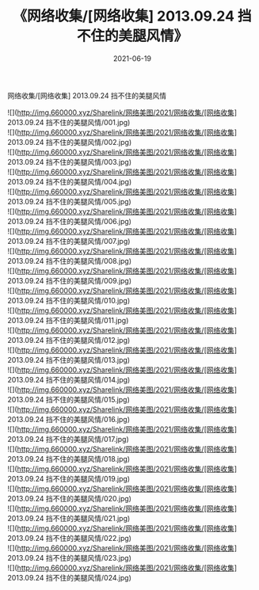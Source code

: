 ﻿---
layout: post
title:  《网络收集/[网络收集] 2013.09.24 挡不住的美腿风情》
date:   2021-06-19
img: http://img.660000.xyz/Sharelink/网络美图/2021/网络收集/[网络收集] 2013.09.24 挡不住的美腿风情/000.jpg
categories: [美女, 清纯, 唯美]
---

网络收集/[网络收集] 2013.09.24 挡不住的美腿风情

 ![](http://img.660000.xyz/Sharelink/网络美图/2021/网络收集/[网络收集] 2013.09.24 挡不住的美腿风情/001.jpg) <br>![](http://img.660000.xyz/Sharelink/网络美图/2021/网络收集/[网络收集] 2013.09.24 挡不住的美腿风情/002.jpg) <br>![](http://img.660000.xyz/Sharelink/网络美图/2021/网络收集/[网络收集] 2013.09.24 挡不住的美腿风情/003.jpg) <br>![](http://img.660000.xyz/Sharelink/网络美图/2021/网络收集/[网络收集] 2013.09.24 挡不住的美腿风情/004.jpg) <br>![](http://img.660000.xyz/Sharelink/网络美图/2021/网络收集/[网络收集] 2013.09.24 挡不住的美腿风情/005.jpg) <br>![](http://img.660000.xyz/Sharelink/网络美图/2021/网络收集/[网络收集] 2013.09.24 挡不住的美腿风情/006.jpg) <br>![](http://img.660000.xyz/Sharelink/网络美图/2021/网络收集/[网络收集] 2013.09.24 挡不住的美腿风情/007.jpg) <br>![](http://img.660000.xyz/Sharelink/网络美图/2021/网络收集/[网络收集] 2013.09.24 挡不住的美腿风情/008.jpg) <br>![](http://img.660000.xyz/Sharelink/网络美图/2021/网络收集/[网络收集] 2013.09.24 挡不住的美腿风情/009.jpg) <br>![](http://img.660000.xyz/Sharelink/网络美图/2021/网络收集/[网络收集] 2013.09.24 挡不住的美腿风情/010.jpg) <br>![](http://img.660000.xyz/Sharelink/网络美图/2021/网络收集/[网络收集] 2013.09.24 挡不住的美腿风情/011.jpg) <br>![](http://img.660000.xyz/Sharelink/网络美图/2021/网络收集/[网络收集] 2013.09.24 挡不住的美腿风情/012.jpg) <br>![](http://img.660000.xyz/Sharelink/网络美图/2021/网络收集/[网络收集] 2013.09.24 挡不住的美腿风情/013.jpg) <br>![](http://img.660000.xyz/Sharelink/网络美图/2021/网络收集/[网络收集] 2013.09.24 挡不住的美腿风情/014.jpg) <br>![](http://img.660000.xyz/Sharelink/网络美图/2021/网络收集/[网络收集] 2013.09.24 挡不住的美腿风情/015.jpg) <br>![](http://img.660000.xyz/Sharelink/网络美图/2021/网络收集/[网络收集] 2013.09.24 挡不住的美腿风情/016.jpg) <br>![](http://img.660000.xyz/Sharelink/网络美图/2021/网络收集/[网络收集] 2013.09.24 挡不住的美腿风情/017.jpg) <br>![](http://img.660000.xyz/Sharelink/网络美图/2021/网络收集/[网络收集] 2013.09.24 挡不住的美腿风情/018.jpg) <br>![](http://img.660000.xyz/Sharelink/网络美图/2021/网络收集/[网络收集] 2013.09.24 挡不住的美腿风情/019.jpg) <br>![](http://img.660000.xyz/Sharelink/网络美图/2021/网络收集/[网络收集] 2013.09.24 挡不住的美腿风情/020.jpg) <br>![](http://img.660000.xyz/Sharelink/网络美图/2021/网络收集/[网络收集] 2013.09.24 挡不住的美腿风情/021.jpg) <br>![](http://img.660000.xyz/Sharelink/网络美图/2021/网络收集/[网络收集] 2013.09.24 挡不住的美腿风情/022.jpg) <br>![](http://img.660000.xyz/Sharelink/网络美图/2021/网络收集/[网络收集] 2013.09.24 挡不住的美腿风情/023.jpg) <br>![](http://img.660000.xyz/Sharelink/网络美图/2021/网络收集/[网络收集] 2013.09.24 挡不住的美腿风情/024.jpg) <br>